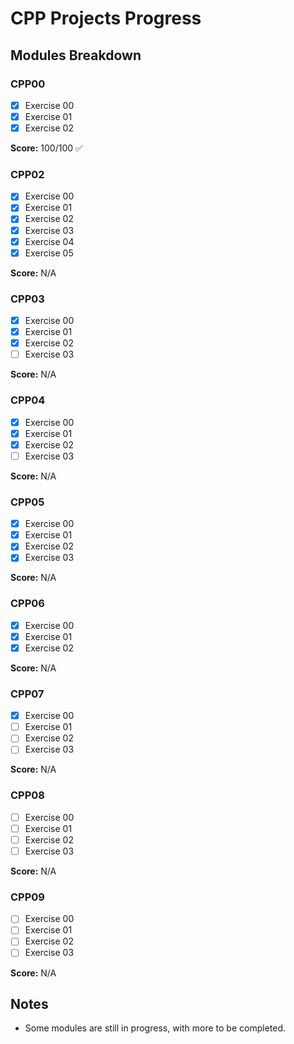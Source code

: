 # CPP Projects Progress

## Modules Breakdown

### CPP00

- [x] Exercise 00
- [x] Exercise 01
- [x] Exercise 02

**Score:** 100/100 ✅

### CPP02

- [x] Exercise 00
- [x] Exercise 01
- [x] Exercise 02
- [x] Exercise 03
- [x] Exercise 04
- [x] Exercise 05

**Score:** N/A

### CPP03

- [x] Exercise 00
- [x] Exercise 01
- [x] Exercise 02
- [ ] Exercise 03

**Score:** N/A

### CPP04

- [x] Exercise 00
- [x] Exercise 01
- [x] Exercise 02
- [ ] Exercise 03

**Score:** N/A

### CPP05

- [x] Exercise 00
- [x] Exercise 01
- [x] Exercise 02
- [x] Exercise 03

**Score:** N/A

### CPP06

- [x] Exercise 00
- [x] Exercise 01
- [x] Exercise 02

**Score:** N/A

### CPP07

- [x] Exercise 00
- [ ] Exercise 01
- [ ] Exercise 02
- [ ] Exercise 03

**Score:** N/A

### CPP08

- [ ] Exercise 00
- [ ] Exercise 01
- [ ] Exercise 02
- [ ] Exercise 03

**Score:** N/A

### CPP09

- [ ] Exercise 00
- [ ] Exercise 01
- [ ] Exercise 02
- [ ] Exercise 03

**Score:** N/A

## Notes

- Some modules are still in progress, with more to be completed.
